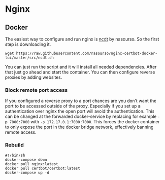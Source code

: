 # Nginx

## Docker

The easiest way to configure and run nginx is
[ncdt](https://github.com/nasourso/nginx-certbot-docker-tui) by nasourso.
So the first step is downloading it.

`wget https://raw.githubusercontent.com/nasourso/nginx-certbot-docker-tui/master/src/ncdt.sh`

You can just run the script and it will install all needed dependencies.
After that just go ahead and start the container.
You can then configure reverse proxies by adding websites.

### Block remote port access

If you configured a reverse proxy to a port chances are you don't want the port
to be accessed outside of the proxy.
Especially if you set up a authentication over nginx the open port will avoid
the authentication.
This can be changed at the forwarded docker-service by replacing for example
`-p 7000:7000` with `-p 172.17.0.1:7000:7000`.
This forces the docker container to only expose the port in the docker bridge
network, effectively banning remote access.

### Rebuild

```shell
#!/bin/sh
docker-compose down
docker pull nginx:latest
docker pull certbot/certbot:latest
docker-compose up -d
```
